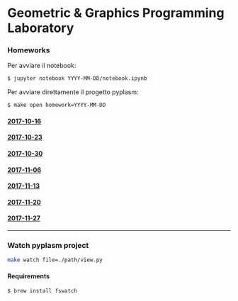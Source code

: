 # Geometric & Graphics Programming Laboratory


### Homeworks

Per avviare il notebook:
```sh
$ jupyter notebook YYYY-MM-DD/notebook.ipynb
```
Per avviare direttamente il progetto pyplasm:
```sh
$ make open homework=YYYY-MM-DD
```

#### [2017-10-16](https://github.com/menxit/ggpl/blob/master/2017-10-16/notebook.ipynb)
#### [2017-10-23](https://github.com/menxit/ggpl/blob/master/2017-10-23/notebook.ipynb)
#### [2017-10-30](https://github.com/menxit/ggpl/blob/master/2017-10-30/notebook.ipynb)
#### [2017-11-06](https://github.com/menxit/ggpl/blob/master/2017-11-06/notebook.ipynb)
#### [2017-11-13](https://github.com/menxit/ggpl/blob/master/2017-11-13/notebook.ipynb)
#### [2017-11-20](https://github.com/menxit/ggpl/blob/master/2017-11-20/notebook.ipynb)
#### [2017-11-27](https://github.com/menxit/ggpl/blob/master/2017-11-27/notebook.ipynb)

---

### Watch pyplasm project
```sh
make watch file=./path/view.py
```

#### Requirements
```sh
$ brew install fswatch
```
